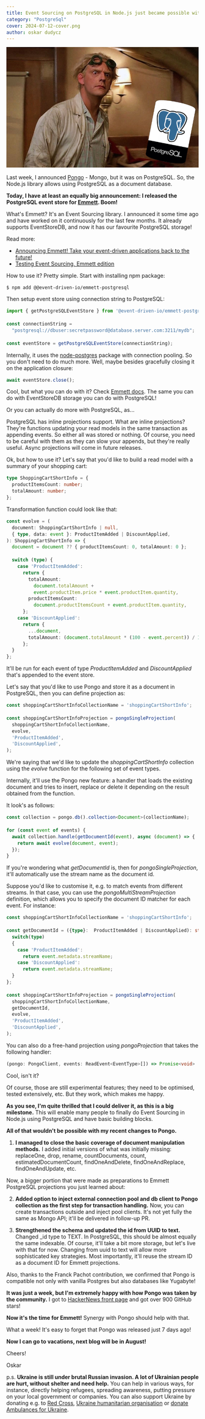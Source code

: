 ```yaml
---
title: Event Sourcing on PostgreSQL in Node.js just became possible with Emmett
category: "PostgreSql"
cover: 2024-07-12-cover.png
author: oskar dudycz
---
```


![](2024-07-12-cover.png)

Last week, I announced [Pongo](https://github.com/event-driven-io/Pongo) - Mongo, but it was on PostgreSQL. So, the Node.js library allows using PostgreSQL as a document database. 

**Today, I have at least an equally big announcement: I released the PostgreSQL event store for [Emmett](https://event-driven-io.github.io/emmett/getting-started.html). Boom!**

What's Emmett? It's an Event Sourcing library. I announced it some time ago and have worked on it continuously for the last few months. It already supports EventStoreDB, and now it has our favourite PostgreSQL storage!

Read more:
- [Announcing Emmett! Take your event-driven applications back to the future!](/en/introducing_emmett/)
- [Testing Event Sourcing, Emmett edition](/en/introducing_emmett/)

How to use it? Pretty simple. Start with installing npm package:

```shell
$ npm add @@event-driven-io/emmett-postgresql
```

Then setup event store using connection string to PostgreSQL:

```typescript
import { getPostgreSQLEventStore } from '@event-driven-io/emmett-postgresql';

const connectionString =
  "postgresql://dbuser:secretpassword@database.server.com:3211/mydb";

const eventStore = getPostgreSQLEventStore(connectionString);
```

Internally, it uses the [node-postgres](https://node-postgres.com/) package with connection pooling. So you don't need to do much more. Well, maybe besides gracefully closing it on the application closure:

```typescript
await eventStore.close();
```

Cool, but what you can do with it? Check [Emmett docs](https://event-driven-io.github.io/emmett/getting-started.html#event-store). The same you can do with EventStoreDB storage you can do with PostgreSQL!

Or you can actually do more with PostgreSQL, as...

PostgreSQL has inline projections support. What are inline projections? They're functions updating your read models in the same transaction as appending events. So either all was stored or nothing. Of course, you need to be careful with them as they can slow your appends, but they're really useful. Async projections will come in future releases.

Ok, but how to use it? Let's say that you'd like to build a read model with a summary of your shopping cart:

```typescript
type ShoppingCartShortInfo = {
  productItemsCount: number;
  totalAmount: number;
};
```

Transformation function could look like that:

```typescript
const evolve = (
  document: ShoppingCartShortInfo | null,
  { type, data: event }: ProductItemAdded | DiscountApplied,
): ShoppingCartShortInfo => {
  document = document ?? { productItemsCount: 0, totalAmount: 0 };

  switch (type) {
    case 'ProductItemAdded':
      return {
        totalAmount:
          document.totalAmount +
          event.productItem.price * event.productItem.quantity,
        productItemsCount:
          document.productItemsCount + event.productItem.quantity,
      };
    case 'DiscountApplied':
      return {
        ...document,
        totalAmount: (document.totalAmount * (100 - event.percent)) / 100,
      };
  }
};
```

It'll be run for each event of type _ProductItemAdded_ and _DiscountApplied_ that's appended to the event store.

Let's say that you'd like to use Pongo and store it as a document in PostgreSQL, then you can define projection as:

```typescript
const shoppingCartShortInfoCollectionName = 'shoppingCartShortInfo';

const shoppingCartShortInfoProjection = pongoSingleProjection(
  shoppingCartShortInfoCollectionName,
  evolve,
  'ProductItemAdded',
  'DiscountApplied',
);
```

We're saying that we'd like to update the _shoppingCartShortInfo_ collection using the _evolve_ function for the following set of event types. 

Internally, it'll use the Pongo new feature: a handler that loads the existing document and tries to insert, replace or delete it depending on the result obtained from the function.

It look's as follows:

```typescript
const collection = pongo.db().collection<Document>(collectionName);

for (const event of events) {
  await collection.handle(getDocumentId(event), async (document) => {
    return await evolve(document, event);
  });
}
```

If you're wondering what _getDocumentId_ is, then for _pongoSingleProjection_, it'll automatically use the stream name as the document id. 

Suppose you'd like to customise it, e.g. to match events from different streams. In that case, you can use the _pongoMultiStreamProjection_ definition, which allows you to specify the document ID matcher for each event. For instance:

```typescript
const shoppingCartShortInfoCollectionName = 'shoppingCartShortInfo';

const getDocumentId = ({type}:  ProductItemAdded | DiscountApplied): string => {
  switch(type)
  {
    case 'ProductItemAdded': 
      return event.metadata.streamName;
    case 'DiscountApplied': 
      return event.metadata.streamName;
  }
};

const shoppingCartShortInfoProjection = pongoSingleProjection(
  shoppingCartShortInfoCollectionName,
  getDocumentId,
  evolve,
  'ProductItemAdded',
  'DiscountApplied',
);
```

You can also do a free-hand projection using _pongoProjection_ that takes the following handler:

```typescript
(pongo: PongoClient, events: ReadEvent<EventType>[]) => Promise<void>
```

Cool, isn't it?

Of course, those are still experimental features; they need to be optimised, tested extensively, etc. But they work, which makes me happy.

**As you see, I'm quite thrilled that I could deliver it, as this is a big milestone.** This will enable many people to finally do Event Sourcing in Node.js using PostgreSQL and have basic building blocks.

**All of that wouldn't be possible with my recent changes to Pongo.**

1. **I managed to close the basic coverage of document manipulation methods.** I added initial versions of what was initially missing: replaceOne, drop, rename, countDocuments, count, estimatedDocumentCount, findOneAndDelete, findOneAndReplace, findOneAndUpdate, etc.

Now, a bigger portion that were made as preparations to Emmett PostgreSQL projections you just learned about:

2. **Added option to inject external connection pool and db client to Pongo collection as the first step for transaction handling.** Now, you can create transactions outside and inject pool clients. It's not yet fully the same as Mongo API; it'll be delivered in follow-up PR.

3. **Strengthened the schema and updated the id from UUID to text.** Changed _id type to TEXT. In PostgreSQL, this should be almost equally the same indexable. Of course, it'll take a bit more storage, but let's live with that for now. Changing from uuid to text will allow more sophisticated key strategies. Most importantly, it'll reuse the stream ID as a document ID for Emmett projections.

Also, thanks to the Franck Pachot contribution, we confirmed that Pongo is compatible not only with vanilla Postgres but also databases like Yugabyte!

**It was just a week, but I'm extremely happy with how Pongo was taken by the community.** I got to [HackerNews front page](https://news.ycombinator.com/item?id=40897518) and got over 900 GitHub stars!

**Now it's the time for Emmett!** Synergy with Pongo should help with that.

What a week! It's easy to forget that Pongo was released just 7 days ago!

**Now I can go to vacations, next blog will be in August!**

Cheers!

Oskar

p.s. **Ukraine is still under brutal Russian invasion. A lot of Ukrainian people are hurt, without shelter and need help.** You can help in various ways, for instance, directly helping refugees, spreading awareness, putting pressure on your local government or companies. You can also support Ukraine by donating e.g. to [Red Cross](https://www.icrc.org/pl/donate/ukraine), [Ukraine humanitarian organisation](https://savelife.in.ua/pl/donate/) or [donate Ambulances for Ukraine](https://www.gofundme.com/f/help-to-save-the-lives-of-civilians-in-a-war-zone).
